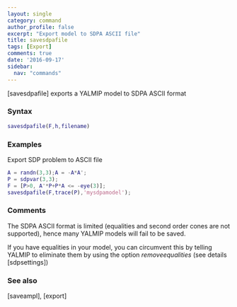 ```yaml
---
layout: single
category: command
author_profile: false
excerpt: "Export model to SDPA ASCII file"
title: savesdpafile
tags: [Export]
comments: true
date: '2016-09-17'
sidebar:
  nav: "commands"
---
```


[savesdpafile] exports a YALMIP model to SDPA ASCII format

### Syntax

````matlab
savesdpafile(F,h,filename)
````

### Examples

Export SDP problem to ASCII file

````matlab
A = randn(3,3);A = -A*A';
P = sdpvar(3,3);
F = [P>0, A'*P+P*A <= -eye(3)];
savesdpafile(F,trace(P),'mysdpamodel');
````

### Comments

The SDPA ASCII format is limited (equalities and second order cones are not supported), hence many YALMIP models will fail to be saved.

If you have equalities in your model, you can circumvent this by telling YALMIP to eliminate them by using the option *removeequalities* (see details [sdpsettings])

### See also
[saveampl], [export]
